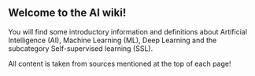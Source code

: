 ## Welcome to the AI wiki! ##

You will find some introductory information and definitions about Artificial Intelligence (AI), Machine Learning (ML), Deep Learning and the subcategory Self-supervised learning (SSL).

All content is taken from sources mentioned at the top of each page!
